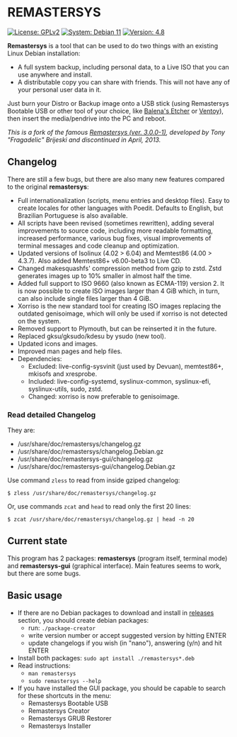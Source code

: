 # REMASTERSYS

<a href="https://github.com/nerun/remastersys/blob/master/LICENSE" target="_blank"><img alt="License: GPLv2" src="https://img.shields.io/badge/License-GPLv2-blue" /></a> <a href="https://www.debian.org/" target="_blank"><img alt="System: Debian 11" src="https://img.shields.io/badge/System-Debian%2011-blue" /></a> <a href="https://github.com/nerun/remastersys/releases" target="_blank"><img alt="Version: 4.8" src="https://img.shields.io/badge/Version-4.8%20beta-brightgreen" /></a>

**Remastersys** is a tool that can be used to do two things with an existing Linux Debian installation:

* A full system backup, including personal data, to a Live ISO that you can use anywhere and install.
* A distributable copy you can share with friends. This will not have any of your personal user data in it.

Just burn your Distro or Backup image onto a USB stick (using Remastersys Bootable USB or other tool of your choice, like [Balena's Etcher](https://github.com/balena-io/etcher) or [Ventoy](https://github.com/ventoy/Ventoy)), then insert the media/pendrive into the PC and reboot.

*This is a fork of the famous [Remastersys (ver. 3.0.0-1)](https://web.archive.org/web/20130423105647/http://www.remastersys.com/), developed by Tony "Fragadelic" Brijeski and discontinued in April, 2013.*

## Changelog

There are still a few bugs, but there are also many new features compared to the original **remastersys**:

* Full internationalization (scripts, menu entries and desktop files). Easy to create locales for other languages with Poedit. Defaults to English, but Brazilian Portuguese is also available.
* All scripts have been revised (sometimes rewritten), adding several improvements to source code, including more readable formatting, increased performance, various bug fixes, visual improvements of terminal messages and code cleanup and optimization.
* Updated versions of Isolinux (4.02 > 6.04) and Memtest86 (4.00 > 4.3.7). Also added Memtest86+ v6.00-beta3 to Live CD.
* Changed makesquashfs' compression method from gzip to zstd. Zstd generates images up to 10% smaller in almost half the time.
* Added full support to ISO 9660 (also known as ECMA-119) version 2. It is now possible to create ISO images larger than 4 GiB which, in turn, can also include single files larger than 4 GiB.
* Xorriso is the new standard tool for creating ISO images replacing the outdated genisoimage, which will only be used if xorriso is not detected on the system.
* Removed support to Plymouth, but can be reinserted it in the future.
* Replaced gksu/gksudo/kdesu by ysudo (new tool).
* Updated icons and images.
* Improved man pages and help files.
* Dependencies:
  * Excluded: live-config-sysvinit (just used by Devuan), memtest86+, mkisofs and xresprobe.
  * Included: live-config-systemd, syslinux-common, syslinux-efi, syslinux-utils, sudo, zstd.
  * Changed: xorriso is now preferable to genisoimage.

### Read detailed Changelog
They are:
- /usr/share/doc/remastersys/changelog.gz
- /usr/share/doc/remastersys/changelog.Debian.gz
- /usr/share/doc/remastersys-gui/changelog.gz
- /usr/share/doc/remastersys-gui/changelog.Debian.gz

Use command `zless` to read from inside gziped changelog:
```shell
$ zless /usr/share/doc/remastersys/changelog.gz
```
Or, use commands `zcat` and `head` to read only the first 20 lines:
```shell
$ zcat /usr/share/doc/remastersys/changelog.gz | head -n 20
```

## Current state

This program has 2 packages: **remastersys** (program itself, terminal mode) and **remastersys-gui** (graphical interface). Main features seems to work, but there are some bugs.

## Basic usage
* If there are no Debian packages to download and install in [releases](https://github.com/nerun/remastersys/releases) section, you should create debian packages:
  * run: `./package-creator`
  * write version number or accept suggested version by hitting ENTER
  * update changelogs if you wish (in "nano"), answering (y/n) and hit ENTER
* Install both packages: `sudo apt install ./remastersys*.deb`
* Read instructions:
  * `man remastersys`
  * `sudo remastersys --help`
* If you have installed the GUI package, you should be capable to search for these shortcuts in the menu:
  * Remastersys Bootable USB
  * Remastersys Creator
  * Remastersys GRUB Restorer
  * Remastersys Installer
